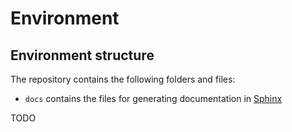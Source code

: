 # Environment

## Environment structure

The repository contains the following folders and files:
- `docs` contains the files for generating documentation in [Sphinx](https://www.sphinx-doc.org/en/1.4.9/index.html)

TODO
